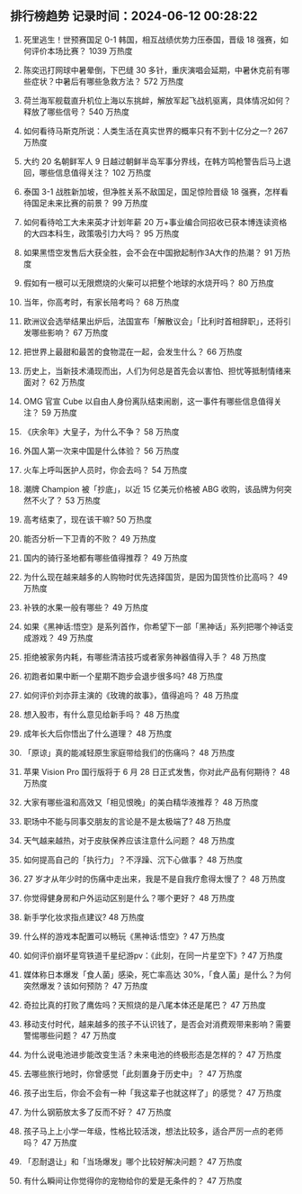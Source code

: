 
## 排行榜趋势 记录时间：2024-06-12 00:28:22
  
  1. 死里逃生！世预赛国足 0-1 韩国，相互战绩优势力压泰国，晋级 18 强赛，如何评价本场比赛？ 1039 万热度
    
  2. 陈奕迅打网球中暑晕倒，下巴缝 30 多针，重庆演唱会延期，中暑休克前有哪些症状？中暑后有哪些急救方法？ 572 万热度
    
  3. 荷兰海军舰载直升机位上海以东挑衅，解放军起飞战机驱离，具体情况如何？释放了哪些信号？ 540 万热度
    
  4. 如何看待马斯克所说：人类生活在真实世界的概率只有不到十亿分之一? 267 万热度
    
  5. 大约 20 名朝鲜军人 9 日越过朝鲜半岛军事分界线，在韩方鸣枪警告后马上退回，哪些信息值得关注？ 102 万热度
    
  6. 泰国 3-1 战胜新加坡，但净胜关系不敌国足，国足惊险晋级 18 强赛，怎样看待国足未来比赛的前景？ 99 万热度
    
  7. 如何看待哈工大未来英才计划年薪 20 万+事业编合同招收已获本博连读资格的大四本科生，政策吸引力大吗？ 95 万热度
    
  8. 如果黑悟空发售后大获全胜，会不会在中国掀起制作3A大作的热潮？ 91 万热度
    
  9. 假如有一根可以无限燃烧的火柴可以把整个地球的水烧开吗？ 80 万热度
    
  10. 当年，你高考时，有家长陪考吗？ 68 万热度
    
  11. 欧洲议会选举结果出炉后，法国宣布「解散议会」「比利时首相辞职」，还将引发哪些影响？ 67 万热度
    
  12. 把世界上最甜和最苦的食物混在一起，会发生什么？ 66 万热度
    
  13. 历史上，当新技术涌现而出，人们为何总是首先会以害怕、担忧等抵制情绪来面对？ 62 万热度
    
  14. OMG 官宣 Cube 以自由人身份离队结束闹剧，这一事件有哪些信息值得关注？ 59 万热度
    
  15. 《庆余年》大皇子，为什么不争？ 58 万热度
    
  16. 外国人第一次来中国是什么体验？ 56 万热度
    
  17. 火车上呼叫医护人员时，你会去吗？ 54 万热度
    
  18. 潮牌 Champion 被「抄底」，以近 15 亿美元价格被 ABG 收购，该品牌为何突然不火了？ 53 万热度
    
  19. 高考结束了，现在该干嘛? 50 万热度
    
  20. 能否分析一下卫青的不败？ 49 万热度
    
  21. 国内的骑行圣地都有哪些值得推荐？ 49 万热度
    
  22. 为什么现在越来越多的人购物时优先选择国货，是因为国货性价比高吗？ 49 万热度
    
  23. 补铁的水果一般有哪些？ 49 万热度
    
  24. 如果《黑神话:悟空》是系列首作，你希望下一部「黑神话」系列把哪个神话变成游戏？ 49 万热度
    
  25. 拒绝被家务内耗，有哪些清洁技巧或者家务神器值得入手？ 48 万热度
    
  26. 初跑者如果中断一个星期不跑步会退步很多吗? 48 万热度
    
  27. 如何评价刘亦菲主演的《玫瑰的故事》，值得追吗？ 48 万热度
    
  28. 想入股市，有什么意见给新手吗？ 48 万热度
    
  29. 成年长大后你悟出了什么道理？ 48 万热度
    
  30. 「原谅」真的能减轻原生家庭带给我们的伤痛吗？ 48 万热度
    
  31. 苹果 Vision Pro 国行版将于 6 月 28 日正式发售，你对此产品有何期待？ 48 万热度
    
  32. 大家有哪些温和高效又「相见恨晚」的美白精华液推荐？ 48 万热度
    
  33. 职场中不能与同事交朋友的言论是不是太极端了? 48 万热度
    
  34. 天气越来越热，对于皮肤保养应该注意什么问题？ 48 万热度
    
  35. 如何提高自己的「执行力」？不浮躁、沉下心做事？ 48 万热度
    
  36. 27 岁才从年少时的伤痛中走出来，我是不是自我疗愈得太慢了？ 48 万热度
    
  37. 你觉得健身房和户外运动区别是什么？哪个更好？ 48 万热度
    
  38. 新手学化妆求指点建议? 48 万热度
    
  39. 什么样的游戏本配置可以畅玩《黑神话:悟空》? 47 万热度
    
  40. 如何评价崩坏星穹铁道千星纪游pv：《此刻，在同一片星空下》? 47 万热度
    
  41. 媒体称日本爆发「食人菌」感染，死亡率高达 30%，「食人菌」是什么？为何突然爆发？该如何预防？ 47 万热度
    
  42. 奇拉比真的打败了鹰佐吗？天照烧的是八尾本体还是尾巴？ 47 万热度
    
  43. 移动支付时代，越来越多的孩子不认识钱了，是否会对消费观带来影响？需要警惕哪些问题？ 47 万热度
    
  44. 为什么说电池进步能改变生活？未来电池的终极形态是怎样的？ 47 万热度
    
  45. 去哪些旅行地时，你曾感觉「此刻置身于历史中」？ 47 万热度
    
  46. 孩子出生后，你会不会有一种「我这辈子也就这样了」的感觉？ 47 万热度
    
  47. 为什么钢筋放太多了反而不好？ 47 万热度
    
  48. 孩子马上上小学一年级，性格比较活泼，想法比较多，适合严厉一点的老师吗？ 47 万热度
    
  49. 「忍耐退让」和「当场爆发」哪个比较好解决问题？ 47 万热度
    
  50. 有什么瞬间让你觉得你的宠物给你的爱是无条件的？ 47 万热度
    